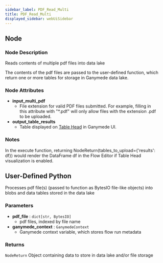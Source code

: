 ```yaml
---
sidebar_label: PDF_Read_Multi
title: PDF_Read_Multi
displayed_sidebar: webUiSidebar
---
```


## Node

### Node Description

Reads contents of multiple pdf files into data lake

The contents of the pdf files are passed to the user-defined function, which
return one or more tables for storage in Ganymede data lake.

### Node Attributes

- **input_multi_pdf**
  - File extension for valid PDF files submitted.  For example, filling in this attribute with "*.pdf" will only allow files with the extension .pdf to be uploaded.
- **output_table_results**
  - Table displayed on [Table Head](https://docs.ganymede.bio/app/intro/Concepts#table-head) in Ganymede UI.

### Notes

In the execute function, returning NodeReturn(tables_to_upload=\{'results': df\}) would render the DataFrame df in the Flow Editor if Table Head visualization is enabled.

## User-Defined Python

Processes pdf file(s) (passed to function as BytesIO file-like objects) into blobs and
data tables stored in the data lake

### Parameters

- **pdf_file** : `dict[str, BytesIO]`
    - pdf files, indexed by file name
- **ganymede_context** : `GanymedeContext`
    - Ganymede context variable, which stores flow run metadata

### Returns

`NodeReturn`
Object containing data to store in data lake and/or file storage